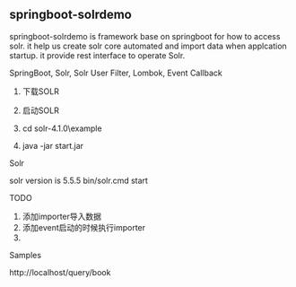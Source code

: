 ## springboot-solrdemo

springboot-solrdemo is framework base on springboot for how to access solr. 
it help us create solr core automated and import data when applcation startup.
it provide rest interface to operate Solr.

SpringBoot, Solr, Solr User Filter, Lombok, Event Callback
1. 下载SOLR
2. 启动SOLR

1. cd solr-4.1.0\example
1. java -jar start.jar

Solr

solr version is 5.5.5
bin/solr.cmd start

TODO

1. 添加importer导入数据
2. 添加event启动的时候执行importer
3.

Samples

http://localhost/query/book
